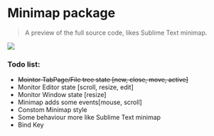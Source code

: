 # Minimap package
> A preview of the full source code, likes Sublime Text minimap.

![](https://github.com/fundon/atom-minimap/blob/8f21dad215c444289c4cfea507d14641300f2d9e/resources/minimap-dark.png?raw=true)

### Todo list:

* ~~Mointor TabPage/File tree state [new, close, move, active]~~
* Monitor Editor state [scroll, resize, edit]
* Monitor Window state [resize]
* Minimap adds some events[mouse, scroll]
* Constom Minimap style
* Some behaviour more like Sublime Text minimap
* Bind Key
